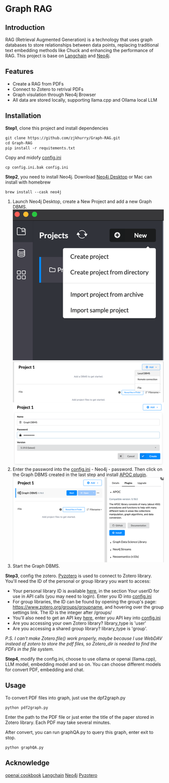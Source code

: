 # Graph RAG

## Introduction

 RAG (Retrieval Augmented Generation) is a technology that uses graph databases to store relationships between data points, replacing traditional text embedding methods like Chuck and enhancing the performance of RAG. This project is base on [Langchain](https://github.com/langchain-ai/langchain/tree/master) and [Neo4j](https://github.com/neo4j/neo4j?tab=readme-ov-file).

## Features

- Create a RAG from PDFs
- Connect to Zotero to retrival PDFs
- Graph visulation through Neo4j Browser
- All data are stored locally, supporting llama.cpp and Ollama local LLM

## Installation

**Step1**, clone this project and install dependencies
```
git clone https://github.com/zjkhurry/Graph-RAG.git
cd Graph-RAG
pip install -r requitements.txt
```
Copy and midofy [config.ini](./config.ini)
```
cp config.ini.bak config.ini
```

**Step2**, you need to install Neo4j. Download [Neo4j Desktop](https://neo4j.com/download/) or Mac can install with homebrew
```
brew install --cask neo4j
```
1. Launch Neo4j Desktop, create a New Project and add a new Graph DBMS.
![avatar](res/1.png) ![avatar](res/2.png) ![avatar](res/3.png)
2. Enter the password into the [config.ini](./config.ini) - Neo4j - password. Then click on the Graph DBMS created in the last step and install [APOC plugin](https://github.com/neo4j/apoc).
![avatar](res/4.png)
3. Start the Graph DBMS.
   

**Step3**, config the zotero. [Pyzotero](https://github.com/urschrei/pyzotero) is used to connect to Zotero library. You'll need the ID of the personal or group library you want to access:
- Your personal library ID is available [here](https://www.zotero.org/settings/keys), in the section Your userID for use in API calls (you may need to login). Enter you ID into [config.ini](./config.ini)
- For group libraries, the ID can be found by opening the group's page: https://www.zotero.org/groups/groupname, and hovering over the group settings link. The ID is the integer after /groups/
- You'll also need to get an API key [here](https://www.zotero.org/settings/keys/new), enter you API key into [config.ini](./config.ini)
- Are you accessing your own Zotero library? library_type is 'user'
- Are you accessing a shared group library? library_type is 'group'.

*P.S. I can't make Zotero.file() work properly, maybe because I use WebDAV instead of zotero to store the pdf files, so Zotero_dir is needed to find the PDFs in the file system.* 

**Step4**, modify the config.ini, choose to use ollama or openai (llama.cpp), LLM model, embedding model and so on. You can choose different models for convert PDF, embedding and chat.

## Usage
To convert PDF files into graph, just use the dpf2graph.py
```
python pdf2graph.py
```
Enter the path to the PDF file or just enter the title of the paper stored in Zotero library. Each PDF may take several minutes.

After convert, you can run graphQA.py to query this graph, enter exit to stop.
```
python graphQA.py
```

## Acknowledge
[openai cookbook](https://github.com/openai/openai-cookbook/blob/main/examples/RAG_with_graph_db.ipynb)
[Langchain](https://github.com/langchain-ai/langchain/tree/master)
[Neo4j](https://github.com/neo4j/neo4j?tab=readme-ov-file)
[Pyzotero](https://github.com/urschrei/pyzotero)

